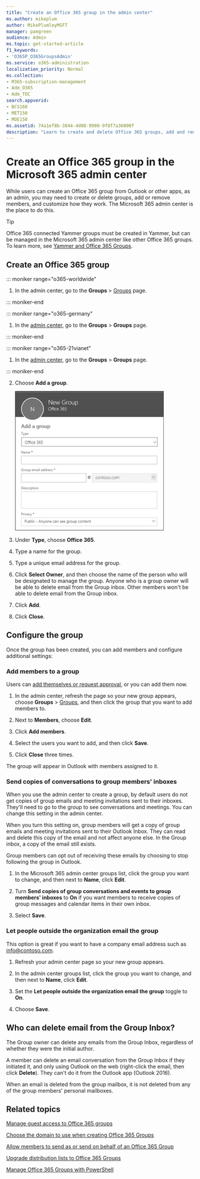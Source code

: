```yaml
---
title: "Create an Office 365 group in the admin center"
ms.author: mikeplum
author: MikePlumleyMSFT
manager: pamgreen
audience: Admin
ms.topic: get-started-article
f1_keywords:
- 'O365P_O365GroupsAdmin'
ms.service: o365-administration
localization_priority: Normal
ms.collection: 
- M365-subscription-management 
- Adm_O365
- Adm_TOC
search.appverid:
- BCS160
- MET150
- MOE150
ms.assetid: 74a1ef8b-3844-4d08-9980-9f8f7a36000f
description: "Learn to create and delete Office 365 groups, add and remove group members, and customize how the group works."
---
```


# Create an Office 365 group in the Microsoft 365 admin center
  
While users can create an Office 365 group from Outlook or other apps, as an admin, you may need to create or delete groups, add or remove members, and customize how they work. The Microsoft 365 admin center is the place to do this. 

> [!TIP]
> Office 365 connected Yammer groups must be created in Yammer, but can be managed in the Microsoft 365 admin center like other Office 365 groups. To learn more, see [Yammer and Office 365 Groups](https://support.office.com/article/d8c239dc-a48b-47ab-b85e-6b4b8191a869.aspx). 

## Create an Office 365 group

::: moniker range="o365-worldwide"

1. In the admin center, go to the **Groups** \> <a href="https://go.microsoft.com/fwlink/p/?linkid=2052855" target="_blank">Groups</a> page.

::: moniker-end

::: moniker range="o365-germany"

1. In the [admin center](https://go.microsoft.com/fwlink/p/?linkid=848041), go to the **Groups** > **Groups** page. 

::: moniker-end

::: moniker range="o365-21vianet"

1. In the [admin center](https://go.microsoft.com/fwlink/p/?linkid=850627), go to the **Groups** > **Groups** page. 


::: moniker-end

2. Choose **Add a group**.
    
    ![Create a new Office 365 Group, a new distribution list, or a new security group](../media/a50b372c-feab-4ac5-90c3-e7fcb1ff649a.png)
  
3. Under **Type**, choose **Office 365**.

4. Type a name for the group.
    
5. Type a unique email address for the group.
    
6. Click **Select Owner**, and then choose the name of the person who will be designated to manage the group. Anyone who is a group owner will be able to delete email from the Group inbox. Other members won't be able to delete email from the Group inbox. 
    
7. Click **Add**.

8. Click **Close**.
    
## Configure the group

Once the group has been created, you can add members and configure additional settings:
  
### Add members to a group

Users can [add themselves or request approval](https://support.office.com/article/Join-a-group-in-Outlook-2e59e19c-b872-44c8-ae84-0acc4b79c45d), or you can add them now.

1. In the admin center, refresh the page so your new group appears, choose **Groups** \> <a href="https://go.microsoft.com/fwlink/p/?linkid=2052855" target="_blank">Groups</a>, and then click the group that you want to add members to.
    
3. Next to **Members**, choose **Edit**.

4. Click **Add members**.
    
5. Select the users you want to add, and then click **Save**.
    
6. Click **Close** three times. 
    
The group will appear in Outlook with members assigned to it.
  
### Send copies of conversations to group members' inboxes
  
When you use the admin center to create a group, by default users  do not get copies of group emails and meeting invitations sent to their inboxes. They'll need to go to the group to see conversations and meetings. You can change this setting in the admin center.

When you turn this setting on, group members will get a copy of group emails and meeting invitations sent to their Outlook Inbox. They can read and delete this copy of the email and not affect anyone else. In the Group inbox, a copy of the email still exists.

Group members can opt out of receiving these emails by choosing to stop following the group in Outlook.

1. In the Microsoft 365 admin center groups list, click the group you want to change, and then next to **Name**, click **Edit**.

2. Turn **Send copies of group conversations and events to group members' inboxes** to **On** if you want members to receive copies of group messages and calendar items in their own inbox.

3. Select **Save**.

### Let people outside the organization email the group

This option is great if you want to have a company email address such as info@contoso.com.
  
1. Refresh your admin center page so your new group appears.
    
2. In the admin center groups list, click the group you want to change, and then next to **Name**, click **Edit**. 
    
3. Set the **Let people outside the organization email the group** toggle to **On**.
    
4. Choose **Save**.

## Who can delete email from the Group Inbox?

The Group owner can delete any emails from the Group Inbox, regardless of whether they were the initial author.
  
A member can delete an email conversation from the Group Inbox if they initiated it, and only using Outlook on the web (right-click the email, then click **Delete**). They can't do it from the Outlook app (Outlook 2016).
  
When an email is deleted from the group mailbox, it is not deleted from any of the group members' personal mailboxes.

## Related topics

[Manage guest access to Office 365 groups](https://support.office.com/article/7c713d74-a144-4eab-92e7-d50df526ff96.aspx)

[Choose the domain to use when creating Office 365 Groups](choose-domain-to-create-groups.md)

[Allow members to send as or send on behalf of an Office 365 Group](allow-members-to-send-as-or-send-on-behalf-of-group.md)

[Upgrade distribution lists to Office 365 Groups](../manage/upgrade-distribution-lists.md)

[Manage Office 365 Groups with PowerShell](https://support.office.com/article/aeb669aa-1770-4537-9de2-a82ac11b0540)
